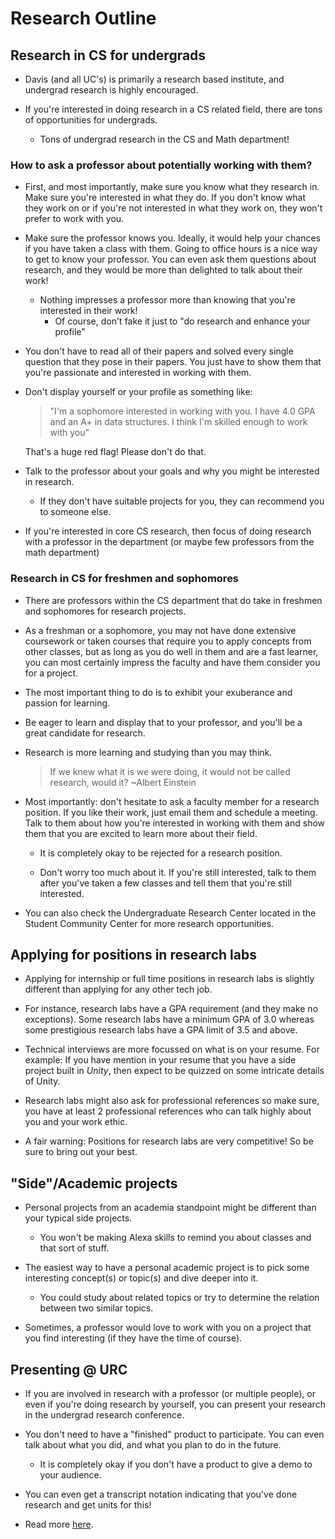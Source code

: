 # Research Outline

## Research in CS for undergrads

- Davis (and all UC's) is primarily a research based institute, and undergrad research is
highly encouraged.

- If you're interested in doing research in a CS related field, there are tons
of opportunities for undergrads.
	- Tons of undergrad research in the CS and Math department!

### How to ask a professor about potentially working with them?

- First, and most importantly, make sure you know what they research in.
Make sure you're interested in what they do. If you don't know what they work
on or if you're not interested in what they work on, they won't prefer to work
with you.

- Make sure the professor knows you. Ideally, it would help your chances if
you have taken a class with them. Going to office hours is a nice way to get
to know your professor. You can even ask them questions about research,
and they would be more than delighted to talk about their work!
	- Nothing impresses a professor more than knowing that you're interested
	in their work!
		- Of course, don't fake it just to "do research and enhance your
		profile"

- You don't have to read all of their papers and solved every single question
that they pose in their papers. You just have to show them that you're
passionate and interested in working with them.

- Don't display yourself or your profile as something like:

	> "I'm a sophomore interested in working with you. I have 4.0 GPA and an A+
in data structures. I think I'm skilled enough to work with you"

	That's a huge red flag! Please don't do that.

- Talk to the professor about your goals and why you might be interested in
research.
	- If they don't have suitable projects for you, they can recommend you to
	someone else.

- If you're interested in core CS research, then focus of doing research with
a professor in the department (or maybe few professors from the math department)

### Research in CS for freshmen and sophomores

- There are professors within the CS department that do take in freshmen
and sophomores for research projects.

- As a freshman or a sophomore, you may not have done extensive coursework
or taken courses that require you to apply concepts from other classes,
but as long as you do well in them and are a fast learner,
you can most certainly impress the faculty and have them consider you for a
project.

- The most important thing to do is to exhibit your exuberance and
passion for learning.

- Be eager to learn and display that to your professor, and you'll be a
great candidate for research.

- Research is more learning and studying than you may think.
	> If we knew what it is we were doing, it would not be called research,
	would it?	~Albert Einstein

- Most importantly: don't hesitate to ask a faculty member for a research
position. If you like their work, just email them and schedule a meeting.
Talk to them about how you're interested in working with them and show
them that you are excited to learn more about their field.
	- It is completely okay to be rejected for a research position.

	- Don't worry too much about it. If you're still interested,
	talk to them after you've taken a few classes and tell them that
	you're still interested.

- You can also check the Undergraduate Research Center located in the
Student Community Center for more research opportunities.

## Applying for positions in research labs

- Applying for internship or full time positions in research labs is slightly
different than applying for any other tech job.

- For instance, research labs have a GPA requirement (and they make no
exceptions). Some research labs have a minimum GPA of 3.0 whereas some
prestigious research labs have a GPA limit of 3.5 and above.

- Technical interviews are more focussed on what is on your resume.
For example: If you have mention in your resume that you have a side project
built in _Unity_, then expect to be quizzed on some intricate details of
Unity.

- Research labs might also ask for professional references so make sure,
you have at least 2 professional references who can talk highly about you
and your work ethic.

- A fair warning: Positions for research labs are very competitive! So
be sure to bring out your best.

## "Side"/Academic projects

- Personal projects from an academia standpoint might be different than your
typical side projects.
	- You won't be making Alexa skills to remind you about classes and that
	sort of stuff.

- The easiest way to have a personal academic project is to pick some
interesting concept(s) or topic(s) and dive deeper into it.
	- You could study about related topics or try to determine the relation
	between two similar topics.

- Sometimes, a professor would love to work with you on a project that you
find interesting (if they have the time of course).

## Presenting @ URC

- If you are involved in research with a professor (or multiple people),
or even if you're doing research by yourself, you can present your
research in the undergrad research conference.

- You don't need to have a "finished" product to participate. You can
even talk about what you did, and what you plan to do in the future.
	- It is completely okay if you don't have a product to give a demo
	to your audience.

- You can even get a transcript notation indicating that you've done research
and get units for this!

- Read more [here](https://urc.ucdavis.edu/conference/).
